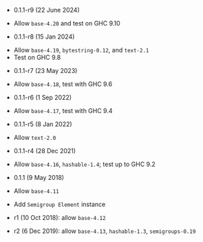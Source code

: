 * 0.1.1-r9 (22 June 2024)

- Allow `base-4.20` and test on GHC 9.10

* 0.1.1-r8 (15 Jan 2024)

- Allow `base-4.19`, `bytestring-0.12`, and `text-2.1`
- Test on GHC 9.8

* 0.1.1-r7 (23 May 2023)

- Allow `base-4.18`, test with GHC 9.6

* 0.1.1-r6 (1 Sep 2022)

- Allow `base-4.17`, test with GHC 9.4

* 0.1.1-r5 (8 Jan 2022)

- Allow `text-2.0`

* 0.1.1-r4 (28 Dec 2021)

- Allow `base-4.16`, `hashable-1.4`; test up to GHC 9.2

* 0.1.1 (9 May 2018)

- Allow `base-4.11`
- Add `Semigroup Element` instance

- r1 (10 Oct 2018): allow `base-4.12`
- r2 (6 Dec 2019): allow `base-4.13`, `hashable-1.3`, `semigroups-0.19`
